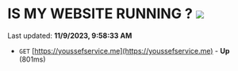 # IS MY WEBSITE RUNNING ? [![](https://img.shields.io/static/v1?label=Sponsor&message=%E2%9D%A4&logo=GitHub&color=%23fe8e86)](https://github.com/sponsors/<username>)

Last updated: **11/9/2023, 9:58:33 AM**

- `GET` [https://youssefservice.me](https://youssefservice.me) - **Up** (801ms)
